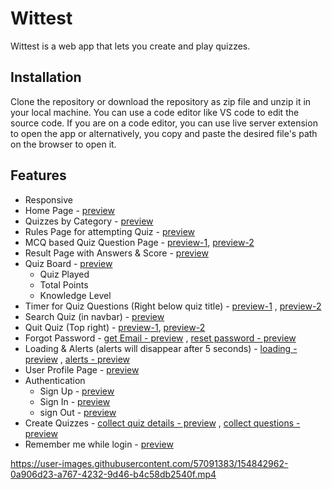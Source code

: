 # Wittest

Wittest is a web app that lets you create and play quizzes.

## Installation

Clone the repository or download the repository as zip file and unzip it in your local machine. You can use a code editor like VS code to edit the source code. If you are on a code editor, you can use live server extension to open the app or alternatively, you copy and paste the desired file's path on the browser to open it.

## Features

 - Responsive
 - Home Page - [preview](https://quiz-pages.netlify.app/)
 - Quizzes by Category - [preview](https://quiz-pages.netlify.app/pages/category/category.html)
 - Rules Page for attempting Quiz - [preview](https://quiz-pages.netlify.app/pages/rules/rules.html)
 - MCQ based Quiz Question Page - [preview-1](https://quiz-pages.netlify.app/pages/question/question.html), [preview-2](https://quiz-pages.netlify.app/pages/question/question-2.html)
 - Result Page with Answers & Score - [preview](https://quiz-pages.netlify.app/pages/result/result.html)
 - Quiz Board - [preview](https://quiz-pages.netlify.app/pages/profile/profile.html)
    - Quiz Played
    - Total Points
    - Knowledge Level
 - Timer for Quiz Questions (Right below quiz title) - [preview-1](https://quiz-pages.netlify.app/pages/question/question.html) , [preview-2](https://quiz-pages.netlify.app/pages/question/question-2.html)
 - Search Quiz (in navbar) - [preview](https://quiz-pages.netlify.app/index.html)
 - Quit Quiz (Top right) - [preview-1](https://quiz-pages.netlify.app/pages/question/question.html), [preview-2](https://quiz-pages.netlify.app/pages/question/question-2.html)
 - Forgot Password - [get Email - preview](https://quiz-pages.netlify.app/pages/forgot-password/get-mail.html) , [reset password - preview](https://quiz-pages.netlify.app/pages/forgot-password/reset-password.html)
 - Loading & Alerts (alerts will disappear after 5 seconds) - [loading - preview](https://quiz-pages.netlify.app/pages/loading-and-alerts/loading.html) , [alerts - preview](https://quiz-pages.netlify.app/pages/loading-and-alerts/alerts.html)
 - User Profile Page - [preview](https://quiz-pages.netlify.app/pages/profile/profile.html)
 - Authentication
    - Sign Up - [preview](https://quiz-pages.netlify.app/pages/authentication/signup.html)
    - Sign In - [preview](https://quiz-pages.netlify.app/pages/authentication/signin.html)
    - sign Out - [preview](https://quiz-pages.netlify.app/pages/authentication/signout.html)
 - Create Quizzes - [collect quiz details - preview](https://quiz-pages.netlify.app/pages/create-quzzie/create-quzzie.html) , [collect questions - preview](https://quiz-pages.netlify.app/pages/create-quzzie/create-questions.html)
 - Remember me while login - [preview](https://quiz-pages.netlify.app/pages/authentication/signin.html)

https://user-images.githubusercontent.com/57091383/154842962-0a906d23-a767-4232-9d46-b4c58db2540f.mp4
